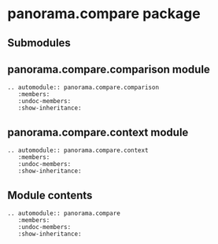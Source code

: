 # panorama.compare package

## Submodules

## panorama.compare.comparison module

```{eval-rst}
.. automodule:: panorama.compare.comparison
   :members:
   :undoc-members:
   :show-inheritance:
```

## panorama.compare.context module

```{eval-rst}
.. automodule:: panorama.compare.context
   :members:
   :undoc-members:
   :show-inheritance:
```

## Module contents

```{eval-rst}
.. automodule:: panorama.compare
   :members:
   :undoc-members:
   :show-inheritance:
```
